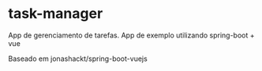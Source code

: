 ﻿# task-manager
App de gerenciamento de tarefas. App de exemplo utilizando spring-boot + vue

Baseado em  jonashackt/spring-boot-vuejs
